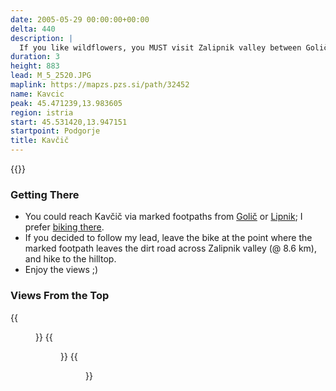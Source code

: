 ```yaml
---
date: 2005-05-29 00:00:00+00:00
delta: 440
description: |
  If you like wildflowers, you MUST visit Zalipnik valley between Golič and Karst edge in early May, and while you're there, try to find [Slender Fritillary](https://en.wikipedia.org/wiki/Fritillaria_orientalis) on the northern slopes of Kavčič, the last peak before the Slovenia-Croatia border.
duration: 3
height: 883
lead: M_5_2520.JPG
maplink: https://mapzs.pzs.si/path/32452
name: Kavcic
peak: 45.471239,13.983605
region: istria
start: 45.531420,13.947151
startpoint: Podgorje
title: Kavčič
---
```

{{<hike-details description="yes">}}

### Getting There

* You could reach Kavčič via marked footpaths from [Golič](../golic) or [Lipnik](../lipnik); I prefer [biking there](../../biking/podgorjekavcic).
* If you decided to follow my lead, leave the bike at the point where the marked footpath leaves the dirt road across Zalipnik valley (@ 8.6 km), and hike to the hilltop.
* Enjoy the views ;)

### Views From the Top

{{<figure src="M_5_2521.JPG">}}
{{<figure src="Lipnik.jpg">}}
{{<figure src="Golic.jpg">}}
